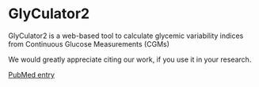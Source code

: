 # GlyCulator2
GlyCulator2 is a web-based tool to calculate glycemic variability indices from Continuous Glucose Measurements (CGMs)

We would greatly appreciate citing our work, if you use it in your research.

[PubMed entry](https://www.ncbi.nlm.nih.gov/pubmed/29651558)
